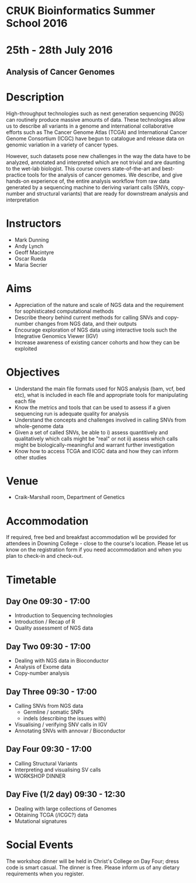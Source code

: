 # CRUK Bioinformatics Summer School 2016
# 25th - 28th July 2016

## Analysis of Cancer Genomes

# Description

High-throughput technologies such as next generation sequencing (NGS) can routinely produce massive amounts of data. These technologies allow us to describe all variants in a genome and international collaborative efforts such as The Cancer Genome Atlas (TCGA) and International Cancer Genome Consortium (ICGC) have begun to catalogue and release data on genomic variation in a variety of cancer types.

However, such datasets pose new challenges in the way the data have to be analyzed, annotated and interpreted which are not trivial and are daunting to the wet-lab biologist. This course covers state-of-the-art and best-practice tools for the analysis of cancer genomes. We describe, and give hands-on experience of, the entire analysis workflow from raw data generated by a sequencing machine to deriving variant calls (SNVs, copy-number and structural variants) that are ready for downstream analysis and interpretation

# Instructors

- Mark Dunning
- Andy Lynch
- Geoff Macintyre
- Oscar Rueda
- Maria Secrier

# Aims

- Appreciation of the nature and scale of NGS data and the requirement for sophisticated computational methods
- Describe theory behind current methods for calling SNVs and copy-number changes from NGS data, and their outputs
- Encourage exploration of NGS data using interactive tools such the Integrative Genomics Viewer (IGV)
- Increase awareness of existing cancer cohorts and how they can be exploited

# Objectives

- Understand the main file formats used for NGS analysis (bam, vcf, bed etc), what is included in each file and appropriate tools for manipulating each file
- Know the metrics and tools that can be used to assess if a given sequencing run is adequate quality for analysis
- Understand the concepts and challenges involved in calling SNVs from whole-genome data
- Given a set of called SNVs, be able to 
    i) assess quantitively and qualitatively which calls might be "real" or not 
    ii) assess which calls might be biologically-meaningful and warrant further investigation
- Know how to access TCGA and ICGC data and how they can inform other studies


# Venue
- Craik-Marshall room, Department of Genetics

# Accommodation
If required, free bed and breakfast accommodation wll be provided for attendees in Downing College - close to the course's location. Please let us know on the registration form if you need accommodation and when you plan to check-in and check-out.

# Timetable

## Day One 09:30 - 17:00

- Introduction to Sequencing technologies
- Introduction / Recap of R
- Quality assessment of NGS data

## Day Two 09:30 - 17:00

- Dealing with NGS data in Bioconductor
- Analysis of Exome data
- Copy-number analysis
  
## Day Three 09:30 - 17:00

- Calling SNVs from NGS data
    - Germline / somatic SNPs
    - indels (describing the issues with)
- Visualising / verifying SNV calls in IGV
- Annotating SNVs with annovar / Bioconductor
  
## Day Four 09:30 - 17:00

- Calling Structural Variants
- Interpreting and visualising SV calls
- WORKSHOP DINNER

## Day Five (1/2 day) 09:30 - 12:30

-  Dealing with large collections of Genomes
-  Obtaining TCGA (/ICGC?) data
-  Mutational signatures

# Social Events

The workshop dinner will be held in Christ's College on Day Four; dress code is smart casual. The dinner is free. Please inform us of any dietary requirements when you register.

